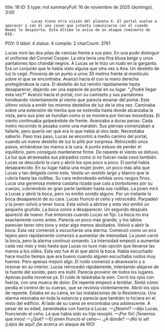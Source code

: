 title:          18
ID:             5
type:           md
summaryFull:    16 de noviembre de 2025 (domingo). 3:00
                
                Lucas tiene otra visión del planeta X. El portal vuelve a aparecer y con él una joven que intenta comunicarse con él cuando Noemí lo despierta. Esta última le avisa de un ataque inminente de RIO.
POV:            0
label:          4
status:         4
compile:        2
charCount:      3761


Lucas miró las dos pilas de cenizas frente a sus pies. En una pudo distinguir el uniforme del Coronel Cooper. La otra tenía una fina blusa beige y unos pantalones tipo chándal negros. A Lucas se le hizo un nudo en la garganta.
Era un conjunto que le había visto alguna que otra vez a Ana.
Un destello de luz lo cegó. Provenía de un punto a unos 30 metros frente al montículo sobre el que se encontraba.
Avanzó hacia él con la mano derecha protegiéndose la cara. El destello de luz remitió rápidamente hasta desaparecer, dejando ver una especie de portal en su lugar.
"¿Podré llegar esta vez?"
Avanzó hacia el portal, con su camiseta y sus pantalones hondeando violentamente al viento que parecía emanar del portal. Este último volvía a emitir los mismos destellos de luz de la otra vez.
Caminaba sobre una extensión de hierba que se extendía hasta donde alcanzaba la vista, pero sus pies se hundían como si se moviera por tierras movedizas. El viento continuaba golpeándole de frente.
Avanzaba a duras penas. Cada metro recorrido le pesaba como una maratón.
Sus piernas comenzaban a fallarle, pero quería ver qué era lo que había al otro lado. Necesitaba saberlo.
Paso tras paso, Lucas se encontró a medio camino del portal, cuando un nuevo destello de luz lo pilló por sorpresa.
Retrocedió unos pasos, echándose las manos a la cara. A punto estuvo de perder el equilibrio, pero consiguió mantenerse firme.
De repente el viento se detuvo.
La luz que atravesaba sus párpados como si no fueran nada cesó también.
Lucas se descubrió la cara y abrió los ojos poco a poco.
El portal había desaparecido. En su lugar había una mujer joven, un poco más alta que Lucas y tan delgada como este. Vestía un vestido largo y blanco que le cubría hasta las rodillas.
Su cara redondeado exhibía unos rasgos finos. Lucía una generosa melena castaña rizada que caía a borbotones por su cuerpo, cubriéndolo en gran parte también hasta sus rodillas.
La joven miró a Lucas y abrió la boca, pero no emitió sonido alguno.
Por un instante la boca desapareció de su cara. Lucas frunció el ceño y retrocedió.
Parpadeó y la joven volvió a tener boca. Esta volvió a abrirse y esta vez emitió un pequeño gruñido.
La boca volvió a desaparecer. Un segundo después apareció de nuevo. Fue entonces cuando Lucas se fijó.
La boca no era exactamente como antes. Parecía un poco más grande, y los labios parecían tener otro tono y estar algo menos abultados.
Volvió a abrir la boca.
Esta vez comenzó a escucharse una alarma. Comenzó como un eco lejano pero rápidamente comenzó a aumentar de intensidad.
La joven cerró la boca, pero la alarma continuó sonando. La intensidad empezó a aumentar cada vez más y más hasta que Lucas no tuvo más opción que llevarse las manos a los oídos.
Esta vez fue él el que abrió la boca. Había escuchado hace mucho tiempo que era bueno cuando alguien escuchaba ruidos muy fuertes.
Pero apenas mejoró algo. El ruido comenzó a atravesarlo y a resonar en su interior.
Lucas retrocedió rápidamente, intentando alejarse de la fuente del sonido, pero era inútil. Parecía provenir de todos los lugares.
Apenas podía moverse ya. El ruido le taladraba la sien. Cerró los ojos con fuerza, con una mueca de dolor.
De repente empezó a temblar. Sintió cómo perdía el control de su cuerpo, que se revolvía violentamente.
Abrió los ojos de repente.
Estaba en su cama, en las instalaciones de la Resistencia. Una alarma resonaba en toda la estancia y parecía que también lo hiciera en el resto del edificio.
Al lado de su cama se encontraba una adolescente. A pesar de su edad, zarandeaba con fuerza a Lucas.
—¿Noemí? —dijo Lucas, frunciendo el ceño.
La que había sido su hija resopló.
—¡Por fin! ¡Tenemos que irnos!
—¿Qué? —El joven frunció el ceño—. ¿A dónde?
—¡No lo sé! ¡Lejos de aquí! ¡Se acerca un ataque de RIO!
